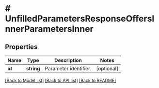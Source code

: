 # # UnfilledParametersResponseOffersInnerParametersInner

## Properties

Name | Type | Description | Notes
------------ | ------------- | ------------- | -------------
**id** | **string** | Parameter identifier. | [optional]

[[Back to Model list]](../../README.md#models) [[Back to API list]](../../README.md#endpoints) [[Back to README]](../../README.md)
